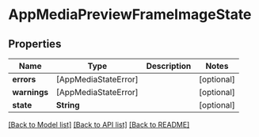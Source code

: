 # AppMediaPreviewFrameImageState

## Properties
Name | Type | Description | Notes
------------ | ------------- | ------------- | -------------
**errors** | [AppMediaStateError] |  | [optional] 
**warnings** | [AppMediaStateError] |  | [optional] 
**state** | **String** |  | [optional] 

[[Back to Model list]](../README.md#documentation-for-models) [[Back to API list]](../README.md#documentation-for-api-endpoints) [[Back to README]](../README.md)


